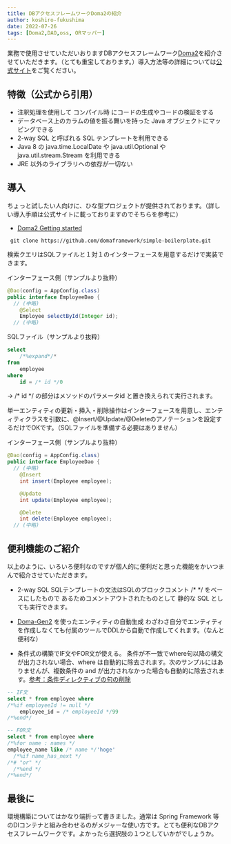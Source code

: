 ```yaml
---
title: DBアクセスフレームワークDoma2の紹介
author: koshiro-fukushima
date: 2022-07-26
tags: [Doma2,DAO,oss, ORマッパー]
---
```


業務で使用させていただいおりますDBアクセスフレームワーク[Doma2](https://doma.readthedocs.io/en/latest/)を紹介させていただきます。（とても重宝しております。）導入方法等の詳細については[公式サイト](https://doma.readthedocs.io/en/latest/)をご覧ください。


## 特徴（公式から引用）
- 注釈処理を使用して コンパイル時 にコードの生成やコードの検証をする
- データベース上のカラムの値を振る舞いを持った Java オブジェクトにマッピングできる
- 2-way SQL と呼ばれる SQL テンプレートを利用できる
- Java 8 の java.time.LocalDate や java.util.Optional や java.util.stream.Stream を利用できる
- JRE 以外のライブラリへの依存が一切ない

## 導入
ちょっと試したい人向けに、ひな型プロジェクトが提供されております。（詳しい導入手順は公式サイトに載っておりますのでそちらを参考に）

- [Doma2 Getting started](https://doma.readthedocs.io/en/latest/getting-started/)

```shell
 git clone https://github.com/domaframework/simple-boilerplate.git
```

検索クエリはSQLファイルと１対１のインターフェースを用意するだけで実装できます。

インターフェース側（サンプルより抜粋）
```java
@Dao(config = AppConfig.class)
public interface EmployeeDao {
  // (中略)
    @Select
    Employee selectById(Integer id);
  // (中略)
```

SQLファイル（サンプルより抜粋）
```sql
select
    /*%expand*/*
from
    employee
where
    id = /* id */0
```
→ /* id */ の部分はメソッドのパラメータid と置き換えられて実行されます。


単一エンティティの更新・挿入・削除操作はインターフェースを用意し、エンティティクラスを引数に、@Insert/@Update/@Deleteのアノテーションを設定するだけでOKです。（SQLファイルを準備する必要はありません）

インターフェース側（サンプルより抜粋）
```java
@Dao(config = AppConfig.class)
public interface EmployeeDao {
  // (中略)
    @Insert
    int insert(Employee employee);

    @Update
    int update(Employee employee);

    @Delete
    int delete(Employee employee);
  // (中略)
```


## 便利機能のご紹介
以上のように、いろいろ便利なのですが個人的に便利だと思った機能をかいつまんで紹介させていただきます。

- 2-way SQL
SQLテンプレートの文法はSQLのブロックコメント /* */ をベースにしたもので あるためコメントアウトされたものとして 静的な SQL としても実行できます。

- [Doma-Gen2](https://doma-gen.readthedocs.io/en/latest/) を使ったエンティティの自動生成
わざわさ自分でエンティティを作成しなくても付属のツールでDDLから自動で作成してくれます。（なんと便利な）

- 条件式の構築でIF文やFOR文が使える。
条件が不一致でwhere句以降の構文が出力されない場合、where は自動的に除去されます。次のサンプルにはありませんが、複数条件の and が出力されなかった場合も自動的に除去されます。[参考：条件ディレクティブの句の削除](https://doma.readthedocs.io/en/latest/sql/#removal-of-clauses-on-the-condition-directive)

```sql
-- IF文
select * from employee where
/*%if employeeId != null */
    employee_id = /* employeeId */99
/*%end*/
```

```sql
-- FOR文
select * from employee where
/*%for name : names */
employee_name like /* name */'hoge'
  /*%if name_has_next */
/*# "or" */
  /*%end */
/*%end*/
```




## 最後に
環境構築についてはかなり端折って書きました。通常は Spring Framework 等のDIコンテナと組み合わせるのがメジャーな使い方です。とても便利なDBアクセスフレームワークです。よかったら選択肢の１つとしていかがでしょうか。

